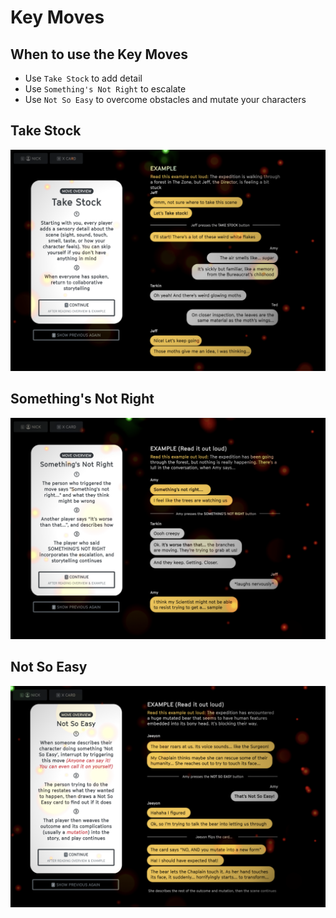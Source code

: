 # Key Moves

## When to use the Key Moves
* Use `Take Stock` to add detail
* Use `Something's Not Right` to escalate
* Use `Not So Easy` to overcome obstacles and mutate your characters

## Take Stock
![Some Alt Text](./images/take-stock.png)

## Something's Not Right
![Some Alt Text](./images/somethings-not-right.png)

## Not So Easy
![Some Alt Text](./images/not-so-easy.png)


